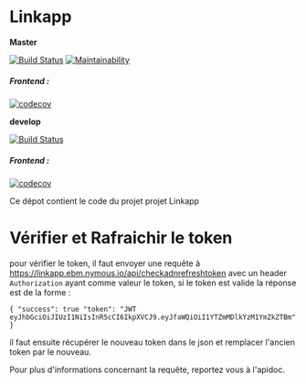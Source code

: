 Linkapp
===============
**Master** 

[![Build Status](https://travis-ci.org/EBM-2017-2018/linkapp.svg?branch=master)](https://travis-ci.org/EBM-2017-2018/linkapp)
[![Maintainability](https://api.codeclimate.com/v1/badges/8c769b7b37b10c0cda64/maintainability)](https://codeclimate.com/github/EBM-2017-2018/linkapp/maintainability)

##### Frontend :

[![codecov](https://codecov.io/gh/EBM-2017-2018/linkapp/branch/master/graph/badge.svg)](https://codecov.io/gh/EBM-2017-2018/linkapp)

**develop**

[![Build Status](https://travis-ci.org/EBM-2017-2018/linkapp.svg?branch=develop)](https://travis-ci.org/EBM-2017-2018/linkapp)

##### Frontend :
[![codecov](https://codecov.io/gh/EBM-2017-2018/linkapp/branch/develop/graph/badge.svg)](https://codecov.io/gh/EBM-2017-2018/linkapp)

Ce dépot contient le code du projet projet Linkapp 


# Vérifier et Rafraichir le token

pour vérifier le token, il faut envoyer une requête à https://linkapp.ebm.nymous.io/api/checkadnrefreshtoken avec un header 
`Authorization` ayant comme valeur le token, si le token est valide la réponse est de la forme :

`{
     "success": true
     "token": "JWT eyJhbGciOiJIUzI1NiIsInR5cCI6IkpXVCJ9.eyJfaWQiOiI1YTZmMDlkYzM1YmZkZTBm"
  }` 

il faut ensuite récupérer le nouveau token dans le json et remplacer l'ancien token par le nouveau.

Pour plus d'informations concernant la requête, reportez vous à l'apidoc. 
